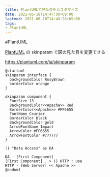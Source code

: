```yaml
---
title: PlantUMLで見た目をカスタマイズ
date: 2021-06-18T14:47:00+09:00
lastmod: 2021-06-18T14:48:28+09:00
tags:
- PlantUML
---
```


\#PlantUML

[PlantUML](note/PlantUML.md) の skinparam で図の見た目を変更できる

<https://plantuml.com/ja/skinparam>

````puml
@startuml
skinparam interface {
  backgroundColor RosyBrown
  borderColor orange
}

skinparam component {
  FontSize 13
  BackgroundColor<<Apache>> Red
  BorderColor<<Apache>> #FF6655
  FontName Courier
  BorderColor black
  BackgroundColor gold
  ArrowFontName Impact
  ArrowColor #FF6655
  ArrowFontColor #777777
}

() "Data Access" as DA

DA - [First Component]
[First Component] ..> () HTTP : use
HTTP - [Web Server] << Apache >>
@enduml
````
